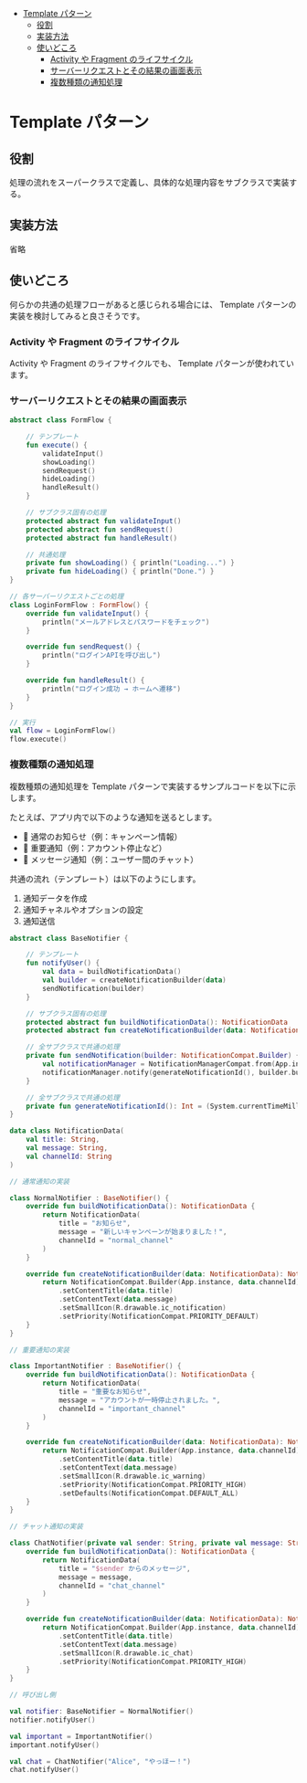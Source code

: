 - [Template パターン](#template-パターン)
  - [役割](#役割)
  - [実装方法](#実装方法)
  - [使いどころ](#使いどころ)
    - [Activity や Fragment のライフサイクル](#activity-や-fragment-のライフサイクル)
    - [サーバーリクエストとその結果の画面表示](#サーバーリクエストとその結果の画面表示)
    - [複数種類の通知処理](#複数種類の通知処理)


# Template パターン

## 役割

処理の流れをスーパークラスで定義し、具体的な処理内容をサブクラスで実装する。


## 実装方法

省略


## 使いどころ

何らかの共通の処理フローがあると感じられる場合には、 Template パターンの実装を検討してみると良さそうです。


### Activity や Fragment のライフサイクル

Activity や Fragment のライフサイクルでも、 Template パターンが使われています。


### サーバーリクエストとその結果の画面表示

```kotlin
abstract class FormFlow {

    // テンプレート
    fun execute() {
        validateInput()
        showLoading()
        sendRequest()
        hideLoading()
        handleResult()
    }

    // サブクラス固有の処理
    protected abstract fun validateInput()
    protected abstract fun sendRequest()
    protected abstract fun handleResult()

    // 共通処理
    private fun showLoading() { println("Loading...") }
    private fun hideLoading() { println("Done.") }
}
```

```kotlin
// 各サーバーリクエストごとの処理
class LoginFormFlow : FormFlow() {
    override fun validateInput() {
        println("メールアドレスとパスワードをチェック")
    }

    override fun sendRequest() {
        println("ログインAPIを呼び出し")
    }

    override fun handleResult() {
        println("ログイン成功 → ホームへ遷移")
    }
}
```

```kotlin
// 実行
val flow = LoginFormFlow()
flow.execute()
```


### 複数種類の通知処理

複数種類の通知処理を Template パターンで実装するサンプルコードを以下に示します。

たとえば、アプリ内で以下のような通知を送るとします。

- 🔔 通常のお知らせ（例：キャンペーン情報）
- 📢 重要通知（例：アカウント停止など）
- 💬 メッセージ通知（例：ユーザー間のチャット）

共通の流れ（テンプレート）は以下のようにします。

1. 通知データを作成
2. 通知チャネルやオプションの設定
3. 通知送信

```kotlin
abstract class BaseNotifier {

    // テンプレート
    fun notifyUser() {
        val data = buildNotificationData()
        val builder = createNotificationBuilder(data)
        sendNotification(builder)
    }

    // サブクラス固有の処理
    protected abstract fun buildNotificationData(): NotificationData
    protected abstract fun createNotificationBuilder(data: NotificationData): NotificationCompat.Builder

    // 全サブクラスで共通の処理
    private fun sendNotification(builder: NotificationCompat.Builder) {
        val notificationManager = NotificationManagerCompat.from(App.instance)
        notificationManager.notify(generateNotificationId(), builder.build())
    }

    // 全サブクラスで共通の処理
    private fun generateNotificationId(): Int = (System.currentTimeMillis() % Int.MAX_VALUE).toInt()
}

data class NotificationData(
    val title: String,
    val message: String,
    val channelId: String
)
```

```kotlin
// 通常通知の実装

class NormalNotifier : BaseNotifier() {
    override fun buildNotificationData(): NotificationData {
        return NotificationData(
            title = "お知らせ",
            message = "新しいキャンペーンが始まりました！",
            channelId = "normal_channel"
        )
    }

    override fun createNotificationBuilder(data: NotificationData): NotificationCompat.Builder {
        return NotificationCompat.Builder(App.instance, data.channelId)
            .setContentTitle(data.title)
            .setContentText(data.message)
            .setSmallIcon(R.drawable.ic_notification)
            .setPriority(NotificationCompat.PRIORITY_DEFAULT)
    }
}
```

```kotlin
// 重要通知の実装

class ImportantNotifier : BaseNotifier() {
    override fun buildNotificationData(): NotificationData {
        return NotificationData(
            title = "重要なお知らせ",
            message = "アカウントが一時停止されました。",
            channelId = "important_channel"
        )
    }

    override fun createNotificationBuilder(data: NotificationData): NotificationCompat.Builder {
        return NotificationCompat.Builder(App.instance, data.channelId)
            .setContentTitle(data.title)
            .setContentText(data.message)
            .setSmallIcon(R.drawable.ic_warning)
            .setPriority(NotificationCompat.PRIORITY_HIGH)
            .setDefaults(NotificationCompat.DEFAULT_ALL)
    }
}
```

```kotlin
// チャット通知の実装

class ChatNotifier(private val sender: String, private val message: String) : BaseNotifier() {
    override fun buildNotificationData(): NotificationData {
        return NotificationData(
            title = "$sender からのメッセージ",
            message = message,
            channelId = "chat_channel"
        )
    }

    override fun createNotificationBuilder(data: NotificationData): NotificationCompat.Builder {
        return NotificationCompat.Builder(App.instance, data.channelId)
            .setContentTitle(data.title)
            .setContentText(data.message)
            .setSmallIcon(R.drawable.ic_chat)
            .setPriority(NotificationCompat.PRIORITY_HIGH)
    }
}
```

```kotlin
// 呼び出し側

val notifier: BaseNotifier = NormalNotifier()
notifier.notifyUser()

val important = ImportantNotifier()
important.notifyUser()

val chat = ChatNotifier("Alice", "やっほー！")
chat.notifyUser()
```

